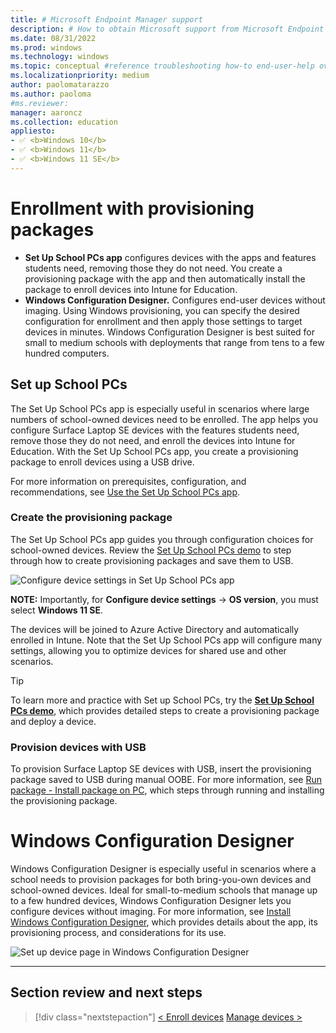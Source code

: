 ```yaml
---
title: # Microsoft Endpoint Manager support
description: # How to obtain Microsoft support from Microsoft Endpoint Manager admin center.
ms.date: 08/31/2022
ms.prod: windows
ms.technology: windows
ms.topic: conceptual #reference troubleshooting how-to end-user-help overview (more in contrib guide)
ms.localizationpriority: medium
author: paolomatarazzo
ms.author: paoloma
#ms.reviewer: 
manager: aaroncz
ms.collection: education
appliesto:
- ✅ <b>Windows 10</b>
- ✅ <b>Windows 11</b>
- ✅ <b>Windows 11 SE</b>
---
```


# Enrollment with provisioning packages

- **Set Up School PCs app** configures devices with the apps and features students need, removing those they do not need. You create a provisioning package with the app and then automatically install the package to enroll devices into Intune for Education.
- **Windows Configuration Designer.** Configures end-user devices without imaging. Using Windows provisioning, you can specify the desired configuration for enrollment and then apply those settings to target devices in minutes. Windows Configuration Designer is best suited for small to medium schools with deployments that range from tens to a few hundred computers.

## Set up School PCs

The Set Up School PCs app is especially useful in scenarios where large numbers of school-owned devices need to be enrolled. The app helps you configure Surface Laptop SE devices with the features students need, remove those they do not need, and enroll the devices into Intune for Education. With the Set Up School PCs app, you create a provisioning package to enroll devices using a USB drive.

For more information on prerequisites, configuration, and recommendations, see [Use the Set Up School PCs app][1].

### Create the provisioning package

The Set Up School PCs app guides you through configuration choices for school-owned devices. Review the [Set Up School PCs demo]() to step through how to create provisioning packages and save them to USB. 

![Configure device settings in Set Up School PCs app](./image12.png)

**NOTE:** Importantly, for **Configure device settings** → **OS version**, you must select **Windows 11 SE**.

The devices will be joined to Azure Active Directory and automatically enrolled in Intune. Note that the Set Up School PCs app will configure many settings, allowing you to optimize devices for shared use and other scenarios. 

> [!TIP]
> To learn more and practice with Set up School PCs, try the <a href=[3] target="_blank"><b>Set Up School PCs demo</b></a>, which provides detailed steps to create a provisioning package and deploy a device.

### Provision devices with USB

To provision Surface Laptop SE devices with USB, insert the provisioning package saved to USB during manual OOBE. For more information, see [Run package - Install package on PC][1], which steps through running and installing the provisioning package. 





# Windows Configuration Designer

Windows Configuration Designer is especially useful in scenarios where a school needs to provision packages for both bring-you-own devices and school-owned devices. Ideal for small-to-medium schools that manage up to a few hundred devices, Windows Configuration Designer lets you configure devices without imaging. For more information, see [Install Windows Configuration Designer][2], which provides details about the app, its provisioning process, and considerations for its use. 

![Set up device page in Windows Configuration Designer](./image13.png)


________________________________________________________
## Section review and next steps

> [!div class="nextstepaction"]
> [< Enroll devices](enrollment-overview.md)
> [Manage devices >](management-overview.md)

<!-- Reference links in article -->

[1]: /education/windows/use-set-up-school-pcs-app
[2]: /windows/configuration/provisioning-packages/provisioning-install-icd

<!-- Interactive demos links -->
[3]: https://www.microsoft.com/en-us/education/interactive-demos/enroll-devices-at-scale